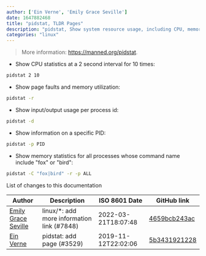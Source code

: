 ```yaml
---
author: ['Ein Verne', 'Emily Grace Seville']
date: 1647882468
title: "pidstat, TLDR Pages"
description: "pidstat, Show system resource usage, including CPU, memory, IO etc."
categories: "linux"
---
```

> More information: <https://manned.org/pidstat>.

- Show CPU statistics at a 2 second interval for 10 times:

```bash
pidstat 2 10
```

- Show page faults and memory utilization:

```bash
pidstat -r
```

- Show input/output usage per process id:

```bash
pidstat -d
```

- Show information on a specific PID:

```bash
pidstat -p PID
```

- Show memory statistics for all processes whose command name include "fox" or "bird":

```bash
pidstat -C "fox|bird" -r -p ALL
```
List of changes to this documentation


Author | Description | ISO 8601 Date | GitHub link
------|-----|-----|-----
[Emily Grace Seville](mailto:emilyseville7cf@gmail.com) | linux/*: add more information link (#7848) | 2022-03-21T18:07:48 | [4659bcb243ac](https://github.com/tldr-pages/tldr/commit/4659bcb243ac572c9e0c95117097801f1e62bda4)
[Ein Verne](mailto:einverne@gmail.com) | pidstat: add page (#3529) | 2019-11-12T22:02:06 | [5b3431921228](https://github.com/tldr-pages/tldr/commit/5b34319212285ab8d388de128ed449801041059d)


